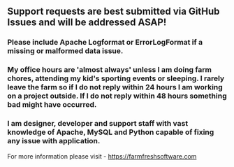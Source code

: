 ## Support requests are best submitted via **GitHub Issues** and will be addressed ASAP!

### Please include Apache Logformat or ErrorLogFormat if a missing or malformed data issue.

### My office hours are 'almost always' unless I am doing farm chores, attending my kid's sporting events or sleeping. I rarely leave the farm so if I do not reply within 24 hours I am working on a project outside. If I do not reply within 48 hours something bad might have occurred.

### I am designer, developer and support staff with vast knowledge of Apache, MySQL and Python capable of fixing any issue with application.

For more information please visit - https://farmfreshsoftware.com